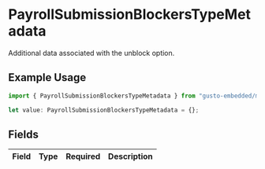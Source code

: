 # PayrollSubmissionBlockersTypeMetadata

Additional data associated with the unblock option.

## Example Usage

```typescript
import { PayrollSubmissionBlockersTypeMetadata } from "gusto-embedded/models/components";

let value: PayrollSubmissionBlockersTypeMetadata = {};
```

## Fields

| Field       | Type        | Required    | Description |
| ----------- | ----------- | ----------- | ----------- |